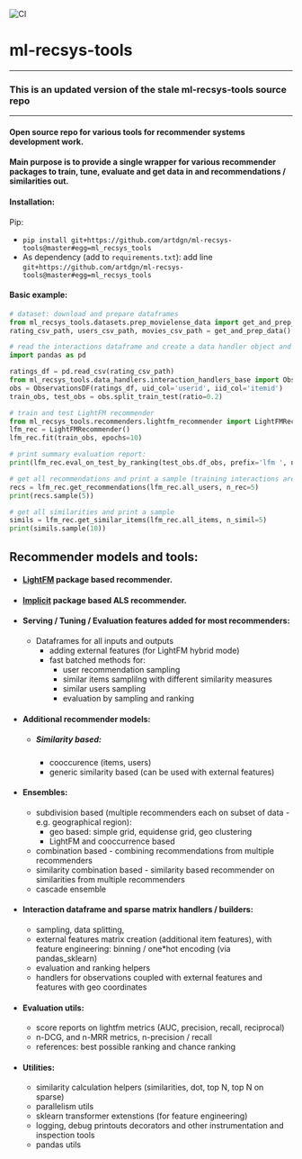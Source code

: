 ![CI](https://github.com/artdgn/ml-recsys-tools/workflows/CI/badge.svg)

# ml-recsys-tools

----

### This is an updated version of the stale ml-recsys-tools source repo

-----


#### Open source repo for various tools for recommender systems development work.

#### Main purpose is to provide a single wrapper for various recommender packages to train, tune, evaluate and get data in and recommendations / similarities out.

#### Installation:

Pip: 
* `pip install git+https://github.com/artdgn/ml-recsys-tools@master#egg=ml_recsys_tools` 
* As dependency (add to `requirements.txt`): add line `git+https://github.com/artdgn/ml-recsys-tools@master#egg=ml_recsys_tools`


#### Basic example:

```python
# dataset: download and prepare dataframes
from ml_recsys_tools.datasets.prep_movielense_data import get_and_prep_data
rating_csv_path, users_csv_path, movies_csv_path = get_and_prep_data()

# read the interactions dataframe and create a data handler object and  split to train and test
import pandas as pd

ratings_df = pd.read_csv(rating_csv_path)
from ml_recsys_tools.data_handlers.interaction_handlers_base import ObservationsDF    
obs = ObservationsDF(ratings_df, uid_col='userid', iid_col='itemid')
train_obs, test_obs = obs.split_train_test(ratio=0.2)

# train and test LightFM recommender
from ml_recsys_tools.recommenders.lightfm_recommender import LightFMRecommender    
lfm_rec = LightFMRecommender()
lfm_rec.fit(train_obs, epochs=10)

# print summary evaluation report:
print(lfm_rec.eval_on_test_by_ranking(test_obs.df_obs, prefix='lfm ', n_rec=100))

# get all recommendations and print a sample (training interactions are filtered out by default)
recs = lfm_rec.get_recommendations(lfm_rec.all_users, n_rec=5)
print(recs.sample(5))

# get all similarities and print a sample
simils = lfm_rec.get_similar_items(lfm_rec.all_items, n_simil=5)
print(simils.sample(10))
```
    


## Recommender models and tools:

* #### [LightFM](https://github.com/lyst/lightfm) package based recommender.
* #### [Implicit](https://github.com/benfred/implicit) package based ALS recommender.
* #### Serving / Tuning / Evaluation features added for most recommenders:
    * Dataframes for all inputs and outputs
        * adding external features (for LightFM hybrid mode)
        * fast batched methods for:
            * user recommendation sampling
            * similar items samplilng with different similarity measures
            * similar users sampling
            * evaluation by sampling and ranking      
                  
* #### Additional recommender models:
    * ##### Similarity based:
        * cooccurence (items, users)
        * generic similarity based (can be used with external features)  
              
* #### Ensembles:
    * subdivision based (multiple recommenders each on subset of data - e.g. geographical region):
        * geo based: simple grid, equidense grid, geo clustering
        * LightFM and cooccurrence based
    * combination based - combining recommendations from multiple recommenders
    * similarity combination based - similarity based recommender on similarities from multiple recommenders
    * cascade ensemble 
           
* #### Interaction dataframe and sparse matrix handlers / builders:
    * sampling, data splitting,
    * external features matrix creation (additional item features),
        with feature engineering: binning / one*hot encoding (via pandas_sklearn)
    * evaluation and ranking helpers
    * handlers for observations coupled with external features and features with geo coordinates
        
* #### Evaluation utils:
    * score reports on lightfm metrics (AUC, precision, recall, reciprocal)
    * n-DCG, and n-MRR metrics, n-precision / recall
    * references: best possible ranking and chance ranking

* #### Utilities:
    * similarity calculation helpers (similarities, dot, top N, top N on sparse)
    * parallelism utils
    * sklearn transformer extenstions (for feature engineering)
    * logging, debug printouts decorators and other instrumentation and inspection tools
    * pandas utils
